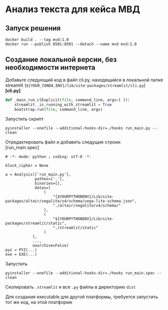 # Анализ текста для кейса МВД
## Запуск решения
```
docker build . --tag mvd:1.0 
docker run --publish 8501:8501 --detach --name mvd mvd:1.0
```

## Создание локальной версии, без необходимости интернета
Добавьте следующий код в файл cli.py, находящийся в локальной папке streamlit (`${YOUR_CONDA_ENV}/lib/site-packages/streamlit/cli.py`)  
**[cli.py]**
```python
def _main_run_clExplicit(file, command_line, args=[ ]):
    streamlit._is_running_with_streamlit = True
    bootstrap.run(file, command_line, args)
```
Запустить скрипт 
```
pyinstaller --onefile --additional-hooks-dir=./hooks run_main.py --clean
```
Отредактировать файл и добавить следущие строки:  
[run_main.spec]
```
# -*- mode: python ; coding: utf-8 -*-

block_cipher = None

a = Analysis(['run_main.py'],
             pathex=['.'],
             binaries=[],
             datas=[
                 (
                     "{$YOURPYTHONENV}/Lib/site-packages/altair/vegalite/v4/schema/vega-lite-schema.json",
                     "./altair/vegalite/v4/schema/"
                 ),
                 (
                     "${YOURPYTHONENV}/Lib/site-packages/streamlit/static",
                     "./streamlit/static"
                 )
            ],
            ...,
            noarchive=False)
pyz = PYZ(...)
exe = EXE(...)
```
Запустить
```
pyinstaller --onefile --additional-hooks-dir=./hooks run_main.spec --clean
```
Скопировать `.streamlit` и все `.py` файлы в директорию `dist` 
 
Для создания executable для другой платформы, требуется запустить тот же код, на этой платформе


